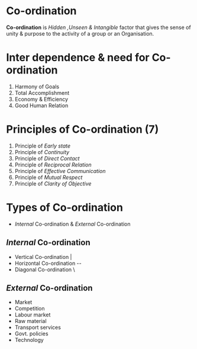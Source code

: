 # Co-ordination

**Co-ordination** is *Hidden ,Unseen & Intangible* factor that gives the sense of unity & purpose to the activity of a group or an Organisation.

# Inter dependence & need for Co-ordination

1. Harmony of Goals
1. Total Accomplishment
1. Economy & Efficiency
1. Good Human Relation

# Principles of Co-ordination (7)
1. Principle of *Early state*
1. Principle of *Continuity*
1. Principle of *Direct Contact*
1. Principle of *Reciprocal Relation*
1. Principle of *Effective Communication*
1. Principle of *Mutual Respect*
1. Principle of *Clarity of Objective*

# Types of Co-ordination
+ *Internal* Co-ordination & *External* Co-ordination

## *Internal* Co-ordination
+ Vertical		Co-ordination |
+ Horizontal	Co-ordination --
+ Diagonal		Co-ordination \

## *External* Co-ordination
+ Market 
+ Competition 
	<might be missing a point here>
+ Labour market 
+ Raw material 
+ Transport services 
+ Govt. policies 
+ Technology 
